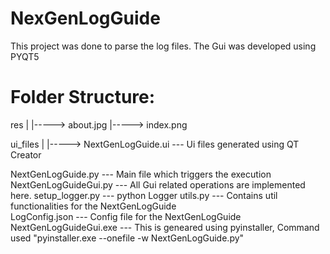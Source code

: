 # NexGenLogGuide
This project was done to parse the log files. The Gui was developed using PYQT5

Folder Structure:
=================
res
    |
    |-----> about.jpg
    |-----> index.png

ui_files
    |
    |-----> NextGenLogGuide.ui --- Ui files generated using QT Creator 

NextGenLogGuide.py --- Main file which triggers the execution
NextGenLogGuideGui.py --- All Gui related operations are implemented here.
setup_logger.py --- python Logger 
utils.py --- Contains util functionalities for the NextGenLogGuide  
LogConfig.json --- Config file for the NextGenLogGuide
NextGenLogGuideGui.exe --- This is geneared using pyinstaller, Command used "pyinstaller.exe --onefile -w   NextGenLogGuide.py"
